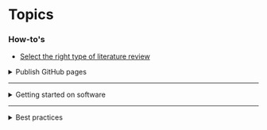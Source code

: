 # Topics

### How-to's
- [Select the right type of literature review](https://rightreview.knowledgetranslation.net/site/methods)
<details>
<Summary>Publish GitHub pages</Summary>

- Note: this is possible only when repository is public   
- ```Settings``` > ```Pages``` > Click on ```Deploy```

</details>

<hr>
<details>
<summary>Getting started on software</summary>

## Bash <a id='gitbash'></a>
<details>

> Git Bash is an application for Microsoft Windows environments which provides an emulation layer for a Git command line experience. Bash is an acronym for Bourne Again Shell. A shell is a terminal application used to interface with an operating system through written commands.

You may need to install ```Anaconda 3``` first.

On Windows: ```START > Anaconda3 > Git Bash```

To change into a directory (i.e. folder location), use ```cd```, e.g.:
```
cd /o/BCCDC/Groups/Analytics/Data Science and Innovation/GitRepositories
```

To make a new directory, use ```mkdir```
```
mkdir /o/BCCDC/Groups/new_group
```
</details>

## Conda
<details>

### Create virtual environment with latest R and Git on your desktop station 

Warning: Local R version vs. version on server

1. Anaconda Powershell
2. Create virtual environment (VE) named ```R```
   ```
   conda create --name R R
   ```
3. Activate this VE:
   ```
   conda activate R
   ```
5. Install Git via "anaconda" channel (```-c``` switch; c stands for channel):
   ```
   conda install -c anaconda git
   ```

### Adding other environments in the same VE
<a id="py_packages"></a>

1. Python:
   ```
   conda install python ipython
   ```
   
2. Other Python packages
   ```
   conda install plotly streamlit
   ```
   
### Other Conda commands

[List under construction]

- To get a list of VEs available on your station, issue:
  ```
  conda info --envs
  ```

- To see what was installed in your VE, issue:
  ```
  conda list
  ```

</details>


 
## Python
<details>

- To install Python and Python packages, [see](#py_packages)  
- To Create/ Update Jupyter kernel for use in Jupyter notebook:
```ipython kernel install --user --name=r3.6-py3.11-streamlit```
  where ```r3.6-py3.11-streamlit``` is the name of the kernel that you may select from on the menu

</details>

## R 
<details>

### Working in R Studio

Summary below adapted from [R Working Group Cookbook](file:///O:/BCCDC/Groups/Analytics/Data%20Science%20and%20Innovation/Research_Development_Training/Training%20and%20Education/Educational%20Development/Sharepoint%20Analytic%20Training/presentation_1.html)

Tools -> Global Options -> **Basic Settings**

1. Workspace: 
- Uncheck “Restore .RData into workspace at startup”
- Change “Save workspace to .RData on exit:” to “Never”

2. History:
- Uncheck “Always save history (even when not saving .RData)”

Tools -> Global Options -> **Code**

3. Editing tab: 
- Check “Insert spaces for tab” and set “Tab width” to 2

4. Display tab: 
- Check “Show margin” and set “Margin column” to 80

5. Saving Tab: 
- Check “Ensure that source files end with newline”
- Check “Strip trailing horizontal whitespace when saving”

6. Diagnostics: 
- Check all boxes

### Environment variables
1. ```U:\R``` points to ```R_USER``` 

2. Add below to your ```.Renviron``` file on a new line:
```R_LIBS_USER=${R_USER}/Library/%v```

### Coding practices & Do's and Don'ts 
- Comments should explain what & why you are doing, not how
- remove outdated comments
- Simple code preferred over complex (likewise its implications on comments)
- Generally 3 types of scripts:
   ```load_```
   ```clean_```
   ```func_```

### Template of a typical R script

```
# Project Information -----------------------------------------------------
# Example Project Name...
#                                               
# Purpose: ...
#                                               
# Author: ...
# Created: YYYY/MM/DD...
# Last Modified By: ...

# Package management ------------------------------------------------------
renv::init()

# Load libraries ----------------------------------------------------------

library("dplyr")
library("ggplot2")
library("purrr")

# Set Directories ---------------------------------------------------------

profile_folder <- paste0(getwd(), "/")

script_folder <- paste0(profile_folder, "script/")
function_folder <- paste0(script_folder, "function/")
data_folder <- paste0(profile_folder, "data/")
document_folder <- paste0(profile_folder, "document/")
output_folder <- paste0(profile_folder, "output/")

# Set Global Variables ----------------------------------------------------

# Example p-value threshold for surveillance
p_val <- 0.05

# User Written Functions --------------------------------------------------

source(paste0(function_folder, "fn_custom_func_1.R"))
source(paste0(function_folder, "fn_custom_func_2.R"))
source(paste0(function_folder, "fn_custom_func_3.R"))

# Run Scripts -------------------------------------------------------------

# Load data
source(paste0(script_folder, "load.R"))

# Clean data
source(paste0(script_folder, "clean.R"))

# Perform analysis
source(paste0(script_folder, "do_analysis.R"))
```

</details>

### Git
<details>
See [notes](git.md)
</details>
</details>
      
<hr>

<details>
<Summary>Best practices</Summary>

## Organization

### Naming files and folders

1. Use Universal Naming Convention (UNC) instead of dos path

      - An example in R:
      ```
      sys.setenv(RENV_PATHS_CACHE = "\\phsabc.ebcnet.ca\BCCDC\Groups\Analytics_Resources\Coding\R\global_renv\cache")
      ```
      
      - Below will work in Windows' ```File Explorer```
      ```//phsabc/root/BCCDC/Groups/Analytics_Resources/```

2. Folder namng: replace white space with underscore 
      e.g. UNC path   
      ```
      /o/BCCDC/Groups/Analytics/Data_Analysts
      ```
      When spaces are used in a folder name, the UNC of such folder would require additional escape characters (e.g. back slash), e.g.:  
      ```
      /o/BCCDC/Groups/Analytics/Data\ Science\ and\ Innovation/
      ```

## Processes
- inter-team communication
- intra-team communication
  
## Documentation 

## Coding practices (not specific to programming language)
1. List packages at the top

2. Ideally, use nouns when naming variables and verbs when naming functions:
```
# Good
example_text <- example_function(
  first_argument = "Some text",
  second_argument = "More text"
)
```

```
# Bad
some.really.long.dot.separated.name <- MyCoolFunction(FirstArgument = 'Some text', second.argument = 'More text')
```

## Dash boarding best practices
[Under construnction](training/dashboards.md)
 
</details>

